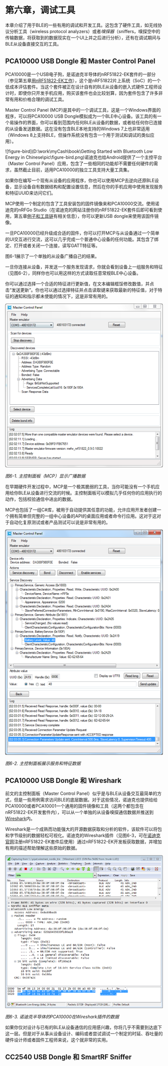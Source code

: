 # 第六章，调试工具

本章介绍了用于BLE的一些有用的调试和开发工具。这包含了硬件工具，如无线协议分析工具（wireless protocol analyzers）或者*嗅探器*（sniffers，嗅探空中的传输数据，将获取到的数据现实在一个UI上并之后进行分析），还有在调试期间与BLE从设备直接交互的工具。

## PCA10000 USB Dongle 和 Master Control Panel

PCA10000是一个USB电子狗，是诺迪克半导体的nRF51822-EK套件的一部分（参见第五章[用nRF51822-EK工作](./chapter5.md#用nRF51822-EK工作)），这个是nRF51822片上系统（SoC）的一个低成本评估套件。当这个套件被正在设计自有的BLE从设备的嵌入式硬件工程师设计时，即使你只开发手机应用，购买该套件也会比较划算，因为套件包含了许多非常有用和价格合理的调试工具。

Master Control Panel (MCP)是其中的一个调试工具，这是一个Windows界面的程序，可以将PCA10000 USB Dongle模拟成为一个BLE中心设备。该工具的有一个易操作的界面，你可以看到范围内任何BLE从设备的数据，或者给任何你已连接的从设备发送数据。这在没有包含BLE本地支持的Windows 7上也非常适用（Windows 8上支持BLE，但操作系统没有包含一个用于测试和调试的类似应用）。

![figure-bird](D:\work\myCash\book\Getting Started with Bluetooth Low Energy in Chinese\pic\figure-bird.png)诺迪克也给Android提供了一个主控平台（Master Control Panel）应用，包含了一些相同的功能却不需要任何硬件的需求，虽然截止目前，适用PCA10000的独立工具支持大量工具集。

如果你在编写一个现有从设备的应用程序，你也可以使用MCP去逆向还原BLE设备，显示设备自有数据结构和配置设置信息，然后在你的手机应用中使用发现服务和特征UUID来访问它们。

MCP使用一个制定的包含了工具安装包的固件镜像来和PCA10000交流。使用诺迪克的nRFGo Studio（在诺迪克的网站注册你的nRF51822-EK套件后即可看到使用，第五章[例子和工具链](./chapter5.md#例子和工具链)有相关信息），你可以更新USB dongle来使用该固件镜像。

一旦PCA10000已经升级成合适的固件，你可以打开MCP与从设备通过一个简单的UI交互进行交流，这可以几乎完成一个普通中心设备的任何功能。其包含了绑定、打开或者关闭一个连接，读写GATT特征等。

图6-1展示了一个单独的从设备广播自己的结果。

一旦你连接从设备，并发送一个服务发现请求，你就会看到设备上一组服务和特征（见图6-2），同样你也可以用这样的方式读取任意常规BLE中心设备。

你可以通过选择一个合适的特征进行更新值，在文本编辑框馁修改数值，并点击“发送更新”。你也可以通过选择特征并点击读取键来获取最新的特征值，对于特征的通知和指示都未使能的情况下，这是非常有用的。

![图6-1](.\pic\figure6-1.png)

*图6-1. 主控制面板（MCP）显示广播数据*

在早期硬件开发过程中，MCP是一个极其脆弱的工具，当你可能没有一个手机应用给你BLE从设备进行交流的时候。主控制面板可以模拟几乎任何你的应用执行的动作，包括校验通信中进出的数据。

MCP也包括了一组C#库，被用于自动提供其任意的功能，允许应用开发者创建一个拥有简单但完整的一组中心设备的API的桌面应用或者命令行应用。这对于这对于自动化复原测试或者产品测试可以说是非常有用的。

![figure6-2](.\pic\figure6-2.png)

*图6-2. 主控制面板展示服务和特征数据*

## PCA10000 USB Dongle 和 Wireshark

前文的主控制面板（Master Control Panel）似乎是与BLE从设备交互最简单的方式，但是一些用例需求访问BLE的底层数据。对于这些情况，诺迪克也提供给给PCA10000或者PCA10001一个通用的固件镜像和工具（这两个都包含在nRF51822-EK开发套件内），可以从一个单独的从设备嗅探通信数据并推送到[Wireshark](http://www.wireshark.org/)内。

Wireshark是一个成熟而功能强大的开源数据获取和分析的软件，该软件可以将包和字节级别的数据轻松可视化。诺迪克的Wireshark插件（见图6-3，可在[诺迪克官网](http://www.nordicsemi.com/)注册nRF51822-EK套件后使用）通过nRF51822-EK开发板获取数据，并增加有用的描述帮助理解这些原始的数据。

![figure6-3](.\pic\figure6-3.png)

*图6-3. 诺迪克半导体的PCA10000在Wireshark插件的数据*

如果你仅对设计与已有的BLE从设备通信的应用感兴趣，你将几乎不需要到达底下这一层。但是对于从事从设备设计、编码或者尝试调试一个制定的时延、吞吐量的硬件设计师或者固件工程师来说，这个就非常的实用。

## CC2540 USB Dongle 和 SmartRF Sniffer